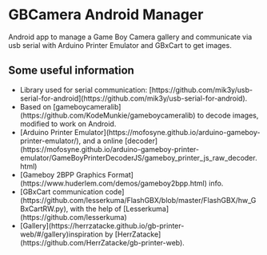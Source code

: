 # GBCamera Android Manager
Android app to manage a Game Boy Camera gallery and communicate via usb serial with Arduino Printer Emulator and GBxCart to get images.

## Some useful information
<ul>
  <li>Library used for serial communication: [https://github.com/mik3y/usb-serial-for-android](https://github.com/mik3y/usb-serial-for-android).</li>
  <li>Based on [gameboycameralib](https://github.com/KodeMunkie/gameboycameralib) to decode images, modified to work on Android.</li>
  <li>[Arduino Printer Emulator](https://mofosyne.github.io/arduino-gameboy-printer-emulator/), and a online [decoder](https://mofosyne.github.io/arduino-gameboy-printer-emulator/GameBoyPrinterDecoderJS/gameboy_printer_js_raw_decoder.html)</li>
  <li>[Gameboy 2BPP Graphics Format](https://www.huderlem.com/demos/gameboy2bpp.html) info.</li>
  <li>[GBxCart communication code](https://github.com/lesserkuma/FlashGBX/blob/master/FlashGBX/hw_GBxCartRW.py), with the help of [Lesserkuma](https://github.com/lesserkuma)</li>
  <li>[Gallery](https://herrzatacke.github.io/gb-printer-web/#/gallery)inspiration by [HerrZatacke](https://github.com/HerrZatacke/gb-printer-web).</li>
 </ul>
